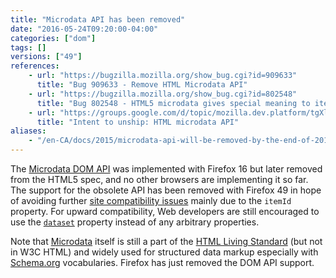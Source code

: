 ```yaml
---
title: "Microdata API has been removed"
date: "2016-05-24T09:20:00-04:00"
categories: ["dom"]
tags: []
versions: ["49"]
references:
    - url: "https://bugzilla.mozilla.org/show_bug.cgi?id=909633"
      title: "Bug 909633 - Remove HTML Microdata API"
    - url: "https://bugzilla.mozilla.org/show_bug.cgi?id=802548"
      title: "Bug 802548 - HTML5 microdata gives special meaning to itemId breaking some web content"
    - url: "https://groups.google.com/d/topic/mozilla.dev.platform/tgXlkRhF6wo/discussion"
      title: "Intent to unship: HTML microdata API"
aliases:
    - "/en-CA/docs/2015/microdata-api-will-be-removed-by-the-end-of-2015/"
---
```

The [Microdata DOM API](https://developer.mozilla.org/docs/Web/API/Microdata_DOM_API) was implemented with Firefox 16 but later removed from the HTML5 spec, and no other browsers are implementing it so far. The support for the obsolete API has been removed with Firefox 49 in hope of avoiding further [site compatibility issues](https://www.fxsitecompat.dev/en-CA/docs/2012/microdata-api-has-added-new-properties-to-elements/) mainly due to the `itemId` property. For upward compatibility, Web developers are still encouraged to use the [`dataset`](https://developer.mozilla.org/docs/Web/API/HTMLElement/dataset) property instead of any arbitrary properties.

Note that [Microdata](https://developer.mozilla.org/docs/Web/HTML/Microdata) itself is still a part of the [HTML Living Standard](https://html.spec.whatwg.org/multipage/microdata.html) (but not in W3C HTML) and widely used for structured data markup especially with [Schema.org](https://schema.org/) vocabularies. Firefox has just removed the DOM API support.
